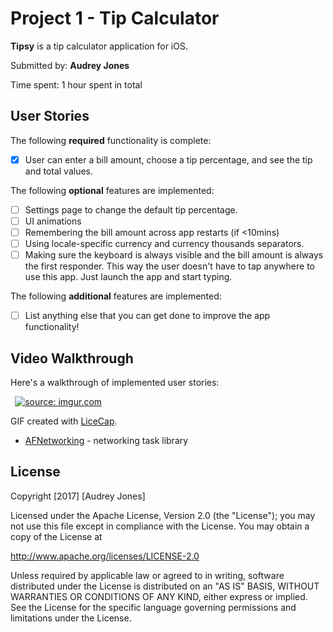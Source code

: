 # Project 1 - Tip Calculator

**Tipsy** is a tip calculator application for iOS.

Submitted by: **Audrey Jones**

Time spent: 1 hour spent in total

## User Stories

The following **required** functionality is complete:

* [x] User can enter a bill amount, choose a tip percentage, and see the tip and total values.

The following **optional** features are implemented:
* [ ] Settings page to change the default tip percentage.
* [ ] UI animations
* [ ] Remembering the bill amount across app restarts (if <10mins)
* [ ] Using locale-specific currency and currency thousands separators.
* [ ] Making sure the keyboard is always visible and the bill amount is always the first responder. This way the user doesn't have to tap anywhere to use this app. Just launch the app and start typing.

The following **additional** features are implemented:

- [ ] List anything else that you can get done to improve the app functionality!

## Video Walkthrough

Here's a walkthrough of implemented user stories:

<img src='http://imgur.com/Yx08nN6' title='Video Walkthrough' width='3.30 MB' alt='Video Walkthrough' />
<a href="http://imgur.com/Yx08nN6"><img src="http://i.imgur.com/Yx08nN6.gif" title="source: imgur.com" /></a>

GIF created with [LiceCap](http://www.cockos.com/licecap/).


- [AFNetworking](https://github.com/AFNetworking/AFNetworking) - networking task library

## License

Copyright [2017] [Audrey Jones]

Licensed under the Apache License, Version 2.0 (the "License");
you may not use this file except in compliance with the License.
You may obtain a copy of the License at

http://www.apache.org/licenses/LICENSE-2.0

Unless required by applicable law or agreed to in writing, software
distributed under the License is distributed on an "AS IS" BASIS,
WITHOUT WARRANTIES OR CONDITIONS OF ANY KIND, either express or implied.
See the License for the specific language governing permissions and
limitations under the License.
